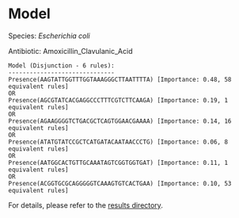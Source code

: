 
# Model

Species: *Escherichia coli*

Antibiotic: Amoxicillin_Clavulanic_Acid

```
Model (Disjunction - 6 rules):
------------------------------
Presence(AAGTATTGGTTTGGTAAAGGGCTTAATTTTA) [Importance: 0.48, 58 equivalent rules]
OR
Presence(AGCGTATCACGAGGCCCTTTCGTCTTCAAGA) [Importance: 0.19, 1 equivalent rules]
OR
Presence(AGAAGGGGTCTGACGCTCAGTGGAACGAAAA) [Importance: 0.14, 16 equivalent rules]
OR
Presence(ATATGTATCCGCTCATGATACAATAACCCTG) [Importance: 0.06, 8 equivalent rules]
OR
Presence(AATGGCACTGTTGCAAATAGTCGGTGGTGAT) [Importance: 0.11, 1 equivalent rules]
OR
Presence(ACGGTGCGCAGGGGGTCAAAGTGTCACTGAA) [Importance: 0.10, 53 equivalent rules]

```

For details, please refer to the [results directory](../../../../../results/scm_b/escherichia%20coli/amoxicillin_clavulanic_acid/repeat_5/).

